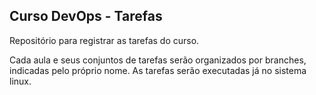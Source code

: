 ## Curso DevOps - Tarefas

Repositório para registrar as tarefas do curso.

Cada aula e seus conjuntos de tarefas serão organizados por branches, indicadas pelo próprio nome. As tarefas serão executadas já no sistema linux.
